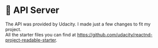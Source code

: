 # 🚀 API Server

The API was provided by Udacity. I made just a few changes to fit my project.  
All the starter files you can find at https://github.com/udacity/reactnd-project-readable-starter.